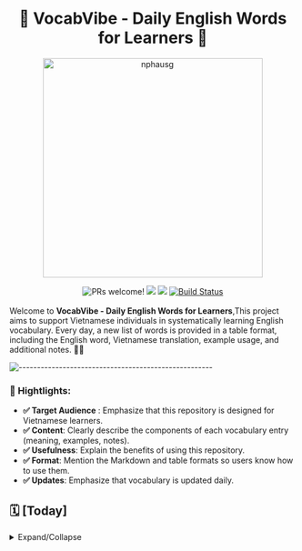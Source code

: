 
<h1 align="center"> 📗 VocabVibe - Daily English Words for Learners 🚀
</h1>
<p align="center">
<a href="https://revolut.me/nphausg" target="_blank"><img src="docs/thumbnail.jpeg" alt="nphausg" style="width: 386px !important;" ></a>
</p>
<p align="center">
<div align="center">
    <img src="https://img.shields.io/badge/PRs-welcome-brightgreen.svg" alt="PRs welcome!" />
    <img src="https://img.shields.io/badge/License-Apache%202.0-success.svg">
    <img src="https://circleci.com/gh/twilio-labs/plugin-rtc.svg?style=svg">
    <a href="https://github.com/nphausg/VocabVibe/actions/workflows/deploy.yml">
        <img alt="Build Status" src="https://github.com/nphausg/VocabVibe/actions/workflows/deploy.yml/badge.svg">
    </a>
</div>
<br>
<span>Welcome to <b>VocabVibe - Daily English Words for Learners</b>,This project aims to support Vietnamese individuals in systematically learning English vocabulary. Every day, a new list of words is provided in a table format, including the English word, Vietnamese translation, example usage, and additional notes.  🎨📱
</span>
<br>
</p>

![-----------------------------------------------------](https://raw.githubusercontent.com/andreasbm/readme/master/assets/lines/colored.png)

### 🚀 Hightlights:

- **✅ Target Audience** : Emphasize that this repository is designed for Vietnamese learners.
- **✅ Content**: Clearly describe the components of each vocabulary entry (meaning, examples, notes).
- **✅ Usefulness**: Explain the benefits of using this repository.
- **✅ Format**: Mention the Markdown and table formats so users know how to use them.
- **✅ Updates**: Emphasize that vocabulary is updated daily.


## 🗓️ [Today]

<details>
  <summary>Expand/Collapse</summary>

  | Words       | Meaning       | Example                                 | Notes                                     |
  | ----------- | ------------- | --------------------------------------- | ----------------------------------------- |
  | <a href="https://dictionary.cambridge.org/dictionary/english/fuss">fuss</a> | ồn ào (a show of anger, worry, or excitement that is unnecessary or greater than the situation deserves) | make a fuss  | C1 |
  | <a href="https://dictionary.cambridge.org/dictionary/english/rural">rural</a> | nông thôn (in, of, or like the countryside) | The area is still very rural and undeveloped | B2 |
  | <a href="https://dictionary.cambridge.org/dictionary/english/rumour">rumour</a> | tin đồn (an unofficial interesting story or piece of news that might be true or invented, and quickly spreads from person to person) | I heard a rumour that she'd been seeing Luke Harrison. | noun [C or U] |
  | <a href="https://dictionary.cambridge.org/dictionary/english/mower">mower</a> | máy cắt cỏ (a machine for cutting grass) | Last year a robot mower was marketed for use in domestic gardens. | noun [C] |
  | <a href="https://dictionary.cambridge.org/dictionary/english/candid">candid</a> | thẳng thắn (honest and telling the truth, especially about something difficult or painful) | To be candid with you, I think you're making a dreadful mistake. | - |
  | <a href="https://dictionary.cambridge.org/dictionary/english/imitate">imitate</a> | bắt chước (to behave in a similar way to someone or something else, or to copy the speech or behaviour, etc. of someone or something) | Some of the younger pop bands try to imitate their musical heroes from the past. | C2 |
  | <a href="https://dictionary.cambridge.org/dictionary/english/representative">representative</a> | tiêu biểu (someone who speaks or does something officially for another person or group of people) | The firm has representatives in every major city | B2 |
  | <a href="https://dictionary.cambridge.org/dictionary/english/particularly">particularly</a> | cụ thể (especially, or more than usual) | I didn't particularly want to go, but I had to | B1 |
  | <a href="https://dictionary.cambridge.org/dictionary/english/counterparts">counterparts</a> | đối táct (a person or thing that has the same purpose as another one in a different place or organization) | The prime minister is to meet his European counterparts to discuss the war against drugs | C1 |
  | <a href="https://dictionary.cambridge.org/dictionary/english/knowledgeable">knowledgeable</a> | hiểu biết (knowing a lot) | He's very knowledgeable about German literature | C1 |
  | <a href="https://dictionary.cambridge.org/dictionary/english/mild">mild</a> | nhẹ (not violent, severe, or extreme) | She can't accept even mild criticism of her work | C1 |
  | <a href="https://dictionary.cambridge.org/dictionary/english/debris">debris</a> | mảnh vỡ (broken or torn pieces of something larger ) | Debris from the aircraft was scattered over a large area | - |
  | <a href="https://dictionary.cambridge.org/dictionary/english/patio">patio</a> | sân (an area outside a house with a solid floor but no roof, used in good weather for relaxing, eating, etc, ...) | In the summer we have breakfast out on the patio | - |
  | <a href="https://dictionary.cambridge.org/dictionary/english/vigorously">vigorously</a> | mạnh mẽ (in a way that is very forceful or energetic) | Environmentalists and local government officials have vigorously opposed the project | - |
  | <a href="https://dictionary.cambridge.org/dictionary/english/intolerable">intolerable</a> | không thể chịu đựng được (too bad or unpleasant to deal with or accept) | The situation has become intolerable | C2 |
  | <a href="https://dictionary.cambridge.org/dictionary/english/painful">painful</a> | đâu đớn (causing emotional or physical pain) | The old photograph brought back painful memories | B2 |
  | <a href="https://dictionary.cambridge.org/dictionary/english/granular">granular</a> | including small details (chi tiết, tỉ mỉ, từng phần nhỏ) | We need a broad picture, not the granular details of people's buying habits | - |
  | <a href="https://dictionary.cambridge.org/dictionary/english/unbearable">unbearable</a> | không thể chịu đựng (too painful or unpleasant for you to continue to experience) | The heat was unbearable. | B2 |
  | <a href="https://dictionary.cambridge.org/dictionary/english/agnostic">agnostic</a> | (không biết) someone who does not know, or believes that it is impossible to know, if a god exists | Although he was raised a Catholic, he was an agnostic for most of his adult life | - |
  | <a href="https://dictionary.cambridge.org/dictionary/english/fascinating">fascinating</a> | lôi cuốn (extremely interesting) | The book offers a fascinating glimpse of the lives of the rich and famous | B2 |
  | <a href="https://dictionary.cambridge.org/dictionary/english/propaganda">propaganda</a> | information, ideas, opinions, or images, often only giving one part of an argument, that are broadcast, published, or in some other way spread with the intention of influencing people's opinions (tuyên truyền) | One official dismissed the ceasefire as a mere propaganda exercise | C2 |
  | <a href="https://dictionary.cambridge.org/dictionary/english/paramount">paramount</a> | paramount (tối quan trọng) | There are many priorities, but reducing the budget deficit is paramount/is of paramount importance | C2 |
  | <a href="https://dictionary.cambridge.org/dictionary/english/synthetic">synthetic</a> | tổng hợp (Synthetic products are made from artificial substances, often copying a natural product) | The patch prevents pregnancy using the same synthetic hormones that are used in birth control pills | - |
  | <a href="https://dictionary.cambridge.org/dictionary/english/consecutively">consecutively</a> | liên tiếp (one after another without an interruption) | He got 18 months for each offence to run consecutively - three years in all | - |
  | <a href="https://dictionary.cambridge.org/dictionary/english/faint">faint</a> | ngất xỉu (to feel weak, as if you are about to become unconscious) | She felt faint with hunger | C2 |
  | <a href="https://dictionary.cambridge.org/dictionary/english/compelling">compelling</a> | hấp dẫn (If a reason, argument, etc. is compelling, it makes you believe it or accept it because it is so strong) | It's a fairly compelling argument for going | - |
  | <a href="https://dictionary.cambridge.org/dictionary/english/mumble">mumble</a> | lẩm bẩm (to speak quietly and in a way that is not clear so that the words are difficult to understand) | She mumbled something about being too busy. | B1 |
  | <a href="https://dictionary.cambridge.org/dictionary/english/eliminate">eliminate</a> | loại bỏ (to remove or take away someone or something)| A move towards healthy eating could help eliminate heart disease. | C1 |
  | <a href="https://dictionary.cambridge.org/dictionary/english/entrench">entrench</a> | cố thủ (to firmly establish something, especially an idea or a problem, so that it cannot be changed)| The government's main task was to prevent inflation from entrenching itself | - |
  | <a href="https://dictionary.cambridge.org/dictionary/english/ingrained">ingrained</a> | ăn sâu (so firmly held that they are not likely to change)| The belief that you should own your house is deeply ingrained in our society | - |
  | <a href="https://dictionary.cambridge.org/dictionary/english/worth">worth</a> |  đáng giá | She sold fifty dollars’ worth of tickets | - |
  | <a href="https://dictionary.cambridge.org/dictionary/english/precise">precise</a> | chính xác (exact and accurate) | He caught me at the precise moment that I fainted | B2 |
  | <a href="https://dictionary.cambridge.org/dictionary/english/worthless">worthless</a> | vô giá trị | He said the jewels were worthless fakes| C2 |
  | <a href="https://dictionary.cambridge.org/dictionary/english/tariff">tariff</a> | thuế quan (a charge or list of charges either for services or on goods entering a country)| An agreement was reached to eliminate tariffs on information technology products | - |
  | <a href="https://dictionary.cambridge.org/dictionary/english/spiritual">spiritual</a> | Tinh thần | elating to deep feelings and beliefs, especially religious beliefs | Traditional ways of life fulfilled both economic and spiritual needs. |
  | <a href="https://dictionary.cambridge.org/dictionary/english/manner">manner</a> | thái độ  (the way in which something is done )| She stared at me in an accusing manner. | - |
  | <a href="https://dictionary.cambridge.org/dictionary/english/rigorously">rigorously</a> | một cách nghiêm ngặc | Manufacturers rigorously test new products to avoid skin reactions in those who use them. | in a careful way so that every part of something is looked at or considered to make certain it is correct or safe |
  | <a href="https://dictionary.cambridge.org/dictionary/english/secular">secular</a> | Thế tục | not having any connection with religion | We live in an increasingly secular society, in which religion has less and less influence on our daily lives. |
  | <a href="https://dictionary.cambridge.org/dictionary/english/diligent">diligent</a> | Siêng năng | Leo is very diligent about his work | - |
  | <a href="https://dictionary.cambridge.org/dictionary/english/essential">essential</a> | Thiết yếu | Government support will be essential if the project is to succeed | B1 |
  | opportunity | Cơ hội        | This is a great opportunity to learn. | Thời điểm hoặc hoàn cảnh thuận lợi.      |
  | <a href="https://dictionary.cambridge.org/dictionary/english/die-hard">die-hard  (idiom)</a> | Kiên trung, bảo thủ, khó thay đổi, ...        | "He's a die-hard fan of Manchester United."               | (Anh ấy là một fan cuồng nhiệt của Manchester United.) - Câu này thể hiện sự trung thành và đam mê mãnh liệt của một người hâm mộ bóng đá.   |
  | <a href="https://dictionary.cambridge.org/dictionary/english/die-off">die-off  (phrasal verb)</a> | Chết dần, chết mòn cho đến khi không còn tồn tại nữa |   Many small businesses died off during the economic crisis.  | Nhiều doanh nghiệp nhỏ đã chết dần trong suốt cuộc khủng hoảng kinh tế. |
  | <a href="https://dictionary.cambridge.org/dictionary/english/cornerstone">cornerston</a> | something of great importance on which everything else depends  | Funds for the school system were the cornerstone of his budget proposal. |
  | challenge     | Thử thách      | Learning a new language is a challenge. | Điều gì đó đòi hỏi nỗ lực và kỹ năng.           |
  | achieve       | Đạt được       | He achieved his goals.                 | Thành công trong việc đạt được điều gì đó.     |
  | <a href="https://dictionary.cambridge.org/dictionary/english/rationable">rationale</a>| Lý lẽ | He don't understand the rationale for these restrictions.     | - |
  | <a href="https://dictionary.cambridge.org/dictionary/english/thrift">rhrift</a>| Tiết kiệm | the careful use of money, especially by avoiding waste     | Trina learned thrift from her mother |
  | <a href="https://dictionary.cambridge.org/dictionary/english/competency">competency</a>| Năng lực | Her competence as a teacher is unquestionable.     | C1 |
  | <a href="https://dictionary.cambridge.org/dictionary/english/nitpicking">nitpicking</a>| Soi mói | If you spent less time nitpicking, you'd get more work done. | _ |
  | <a href="https://dictionary.cambridge.org/dictionary/english/integrity">integrity</a>| Chính trực | No one doubted that the president was a man of the highest integrity.     | C2 |
  | <a href="https://dictionary.cambridge.org/dictionary/english/perseverance">perseverance</a>| Sự kiên trì | Perseverance is key to success. (Sự kiên định và quyết tâm tiếp tục cố gắng.)     | C2 |
  | <a href="https://dictionary.cambridge.org/dictionary/english/advocate">advocate (C2)</a>| Người bào chữa | to publicly support or suggest an idea, development, or way of doing something     | We will continue to advocate for a regional, cooperative approach to the construction project |
  | <a href="https://dictionary.cambridge.org/dictionary/english/perception">perception </a>| Sự nhận thức | These photographs will affect people's perceptions of war  | C2 |
  | <a href="https://dictionary.cambridge.org/dictionary/english/intolerable">intolerable </a>| không thể chịu đựng được | too bad or unpleasant to deal with or accept (The situation has become intolerable)  | C2 |
  | <a href="https://dictionary.cambridge.org/dictionary/english/deceiver">deceiver </a>| Kẻ lừa dối | It could be difficult to detect a lie, especially from a well-practised deceiver.  | C2 |
  | <a href="https://dictionary.cambridge.org/dictionary/english/self-sufficiency">self-sufficiency</a>| Tự cung tự cấp | the quality or state of being able to provide everything you need, especially food, without the help of other people or countries  | After decades of self-sufficiency, domestic oil production could no longer satisfy demand. |
  | <a href="https://dictionary.cambridge.org/dictionary/english/apprehension">apprehension</a>|  Sự e ngại | worry about the future, or a fear that something unpleasant is going to happen | It's normal to feel a little apprehension before starting a new job. |
  | <a href="https://dictionary.cambridge.org/dictionary/english/assertiveness">assertiveness</a>|  Sự quyết đoán | the quality of being confident and not frightened to say what you want or believe | He spoke with confidence and assertiveness. |
  | <a href="https://dictionary.cambridge.org/dictionary/english/mayor">mayor</a>| Thị trưởng | a person who is elected or chosen to lead the group who governs a town or city | We need a mayor who is tough enough to clean up this town. |
  | <a href="https://dictionary.cambridge.org/dictionary/english/excruciating">excruciating</a>| đau đớn | extremely painful | His injury caused excruciating headaches. |
  | <a href="https://dictionary.cambridge.org/dictionary/english/orchestration">orchestration</a>| Sự phối hợp | an arrangement of a piece of music to be played by an orchestra | The song features classical piano and lush orchestration. |
  | <a href="https://dictionary.cambridge.org/dictionary/english/vigorously">vigorously</a>| Mạnh mẽ | He vigorously denied the accusations. | in a way that is very forceful or energetic |
  | <a href="https://dictionary.cambridge.org/dictionary/english/shingles">shingles</a>| Bệnh Zona |This vaccine reduces the risk of developing shingles by 55 percent | a disease caused by the varicella zoster virus, which infects particular nerves and produces a line or lines of painful reddish spots on the body |
  | <a href="https://dictionary.cambridge.org/dictionary/english/psychiatric">psychiatric</a>| tâm thần | He has been transferred to a psychiatric hospital | - |
  | <a href="https://dictionary.cambridge.org/dictionary/english/physiopathology">physiopathology</a>| sinh lý học | He is a professor of the physiopathology of reproduction at the University | - |
  | <a href="https://dictionary.cambridge.org/dictionary/english/chiropractic">chiropractic</a>| nắn xương khớp | My neurologist prescribed chiropractic to control pain as part of my treatment. | - |

</details>